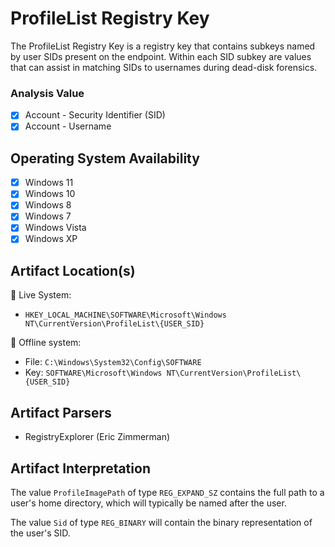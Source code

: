 # ProfileList Registry Key
The ProfileList Registry Key is a registry key that contains subkeys named by user SIDs present on the endpoint. Within each SID subkey are values that can assist in matching SIDs to usernames during dead-disk forensics. 

### Analysis Value
 - [x] Account - Security Identifier (SID)
 - [x] Account - Username

## Operating System Availability
 - [x] Windows 11
 - [x] Windows 10
 - [x] Windows 8
 - [x] Windows 7
 - [x] Windows Vista
 - [x] Windows XP

## Artifact Location(s)
🔋 Live System:
- `HKEY_LOCAL_MACHINE\SOFTWARE\Microsoft\Windows NT\CurrentVersion\ProfileList\{USER_SID}`

🔌 Offline system:
- File: `C:\Windows\System32\Config\SOFTWARE`
- Key: `SOFTWARE\Microsoft\Windows NT\CurrentVersion\ProfileList\{USER_SID}`

## Artifact Parsers
 - RegistryExplorer (Eric Zimmerman)

## Artifact Interpretation
The value `ProfileImagePath` of type `REG_EXPAND_SZ` contains the full path to a user's home directory, which will typically be named after the user. 

The value `Sid` of type `REG_BINARY` will contain the binary representation of the user's SID. 